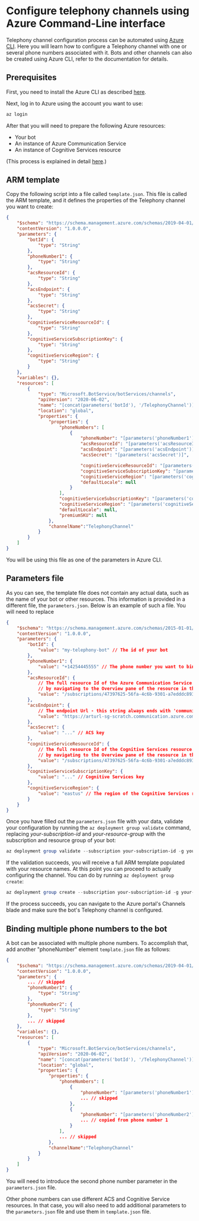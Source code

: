 # Configure telephony channels using Azure Command-Line interface

Telephony channel configuration process can be automated using [Azure CLI](https://docs.microsoft.com/cli/azure). Here you will learn how to configure a Telephony channel with one or several phone numbers associated with it. Bots and other channels can also be created using Azure CLI, refer to the documentation for details.

## Prerequisites

First, you need to install the Azure CLI as described [here](https://docs.microsoft.com/en-us/cli/azure/install-azure-cli). 

Next, log in to Azure using the account you want to use:

```Powershell
az login 
```

After that you will need to prepare the following Azure resources:

- Your bot
- An instance of Azure Communication Service
- An instance of Cognitive Services resource

(This process is explained in detail [here](EnableTelephony.md).)

## ARM template

Copy the following script into a file called `template.json`. This file is called the ARM template, and it defines the properties of the Telephony channel you want to create:

```JSON
{
    "$schema": "https://schema.management.azure.com/schemas/2019-04-01/deploymentTemplate.json#",
    "contentVersion": "1.0.0.0",
    "parameters": {
        "botId": {
            "type": "String"
        },
        "phoneNumber1": {
            "type": "String"
        },
        "acsResourceId": {
            "type": "String"
        },
        "acsEndpoint": {
            "type": "String"
        },
        "acsSecret": {
            "type": "String"
        },
        "cognitiveServiceResourceId": {
            "type": "String"
        },
        "cognitiveServiceSubscriptionKey": {
            "type": "String"
        },
        "cognitiveServiceRegion": {
            "type": "String"
        }
    },
    "variables": {},
    "resources": [
        {
            "type": "Microsoft.BotService/botServices/channels",
            "apiVersion": "2020-06-02",
            "name": "[concat(parameters('botId'), '/TelephonyChannel')]",
            "location": "global",
            "properties": {
                "properties": {
                    "phoneNumbers": [
                        {
                            "phoneNumber": "[parameters('phoneNumber1')]",
                            "acsResourceId": "[parameters('acsResourceId')]",
                            "acsEndpoint": "[parameters('acsEndpoint')]",
                            "acsSecret": "[parameters('acsSecret')]",

                            "cognitiveServiceResourceId": "[parameters('cognitiveServiceResourceId')]",
                            "cognitiveServiceSubscriptionKey": "[parameters('cognitiveServiceSubscriptionKey')]",
                            "cognitiveServiceRegion": "[parameters('cognitiveServiceRegion')]",
                            "defaultLocale": null
                        }
                    ],
                    "cognitiveServiceSubscriptionKey": "[parameters('cognitiveServiceSubscriptionKey')]",
                    "cognitiveServiceRegion": "[parameters('cognitiveServiceRegion')]",
                    "defaultLocale": null,
                    "premiumSKU": null
                },
                "channelName":"TelephonyChannel"
            }
        }
    ]
}
```

You will be using this file as one of the parameters in Azure CLI. 

## Parameters file

As you can see, the template file does not contain any actual data, such as the name of your bot or other resources. This information is provided in a different file, the `parameters.json`. Below is an example of such a file. You will need to replace 

```JSON
{
    "$schema": "https://schema.management.azure.com/schemas/2015-01-01/deploymentParameters.json#",
    "contentVersion": "1.0.0.0",
    "parameters": {
        "botId": {
            "value": "my-telephony-bot" // The id of your bot
        },
        "phoneNumber1": {
            "value": "+14254445555" // The phone number you want to bind to you bot. Read below on how to bind multiple phone numbers
        },
        "acsResourceId": {
            // The full resource Id of the Azure Communication Service. You can get this string
            // by navigating to the Overview pane of the resource in the Azure portal and clicking 'JSON View'
            "value": "/subscriptions/47397625-56fa-4c6b-9301-a7edddc893ed/resourceGroups/my-rg/providers/Microsoft.Communication/CommunicationServices/my-acs"
        },
        "acsEndpoint": {
            // The endpoint Url - this string always ends with 'communication.azure.com/'
            "value": "https://arturl-sg-scratch.communication.azure.com/"
        },
        "acsSecret": {
            "value": "..." // ACS key
        },
        "cognitiveServiceResourceId": {
            // The full resource Id of the Cognitive Services resource. You can get this string
            // by navigating to the Overview pane of the resource in the Azure portal and clicking 'JSON View'
            "value": "/subscriptions/47397625-56fa-4c6b-9301-a7edddc893ed/resourceGroups/my-rg/providers/Microsoft.CognitiveServices/accounts/my-cognitive-service"
        },
        "cognitiveServiceSubscriptionKey": {
            "value": "..." // Cognitive Services key
        },
        "cognitiveServiceRegion": {
            "value": "eastus" // The region of the Cognitive Services resource
        }
    }
}
```

Once you have filled out the `parameters.json` file with your data, validate your configuration by running the `az deployment group validate` command, replacing _your-subscription-id_ and _your-resource-group_ with the subscription and resource group of your bot:

```Powershell
az deployment group validate --subscription your-subscription-id -g your-resource-group --template-file template.json --parameters parameters.json
```

If the validation succeeds, you will receive a full ARM template populated with your resource names. At this point you can proceed to actually configuring the channel. You can do by running `az deployment group create`:

```Powershell
az deployment group create --subscription your-subscription-id -g your-resource-group --template-file template.json --parameters parameters.json
```
If the process succeeds, you can navigate to the Azure portal's Channels blade and make sure the bot's Telephony channel is configured.

## Binding multiple phone numbers to the bot

A bot can be associated with multiple phone numbers. To accomplish that, add another "phoneNumber" element `template.json` file as follows:

```JSON
{
    "$schema": "https://schema.management.azure.com/schemas/2019-04-01/deploymentTemplate.json#",
    "contentVersion": "1.0.0.0",
    "parameters": {
        ... // skipped
        "phoneNumber1": {
            "type": "String"
        },
        "phoneNumber2": {
            "type": "String"
        },
        ... // skipped
    },
    "variables": {},
    "resources": [
        {
            "type": "Microsoft.BotService/botServices/channels",
            "apiVersion": "2020-06-02",
            "name": "[concat(parameters('botId'), '/TelephonyChannel')]",
            "location": "global",
            "properties": {
                "properties": {
                    "phoneNumbers": [
                        {
                            "phoneNumber": "[parameters('phoneNumber1')]",
                            ... // skipped
                        },
                        {
                            "phoneNumber": "[parameters('phoneNumber2')]",
                            ... // copied from phone number 1
                        }
                    ],
                    ... // skipped
                },
                "channelName":"TelephonyChannel"
            }
        }
    ]
}
```

You will need to introduce the second phone number parameter in the `parameters.json` file. 

Other phone numbers can use different ACS and Cognitive Service resources. In that case, you will also need to add additional parameters to the `parameters.json` file and use them in `template.json` file.